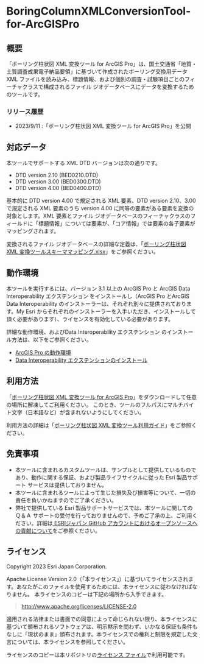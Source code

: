 # BoringColumnXMLConversionTool-for-ArcGISPro
## 概要
「ボーリング柱状図 XML 変換ツール for ArcGIS Pro」は、国土交通省「地質・土質調査成果電子納品要領」に基づいて作成されたボーリング交換用データ XML ファイルを読み込み、標題情報、および個別の調査・試験項目ごとのフィーチャクラスで構成されるファイル ジオデータベースにデータを変換するためのツールです。 
### リリース履歴
* 2023/9/11 :「ボーリング柱状図 XML 変換ツール for ArcGIS Pro」を公開

## 対応データ
本ツールでサポートする XML DTD バージョンは次の通りです。  
* DTD version 2.10 (BED0210.DTD) 
* DTD version 3.00 (BED0300.DTD) 
* DTD version 4.00 (BED0400.DTD)

基本的に DTD version 4.00 で規定される XML 要素、DTD version 2.10、3.00 で規定される XML 要素のうち version 4.00 に同等の要素がある要素を変換の対象とします。XML 要素とファイル ジオデータベースのフィーチャクラスのフィールドに「標題情報」については要素が、「コア情報」では要素の各子要素がマッピングされます。 

変換されるファイル ジオデータベースの詳細な定義は、「[ボーリング柱状図 XML 変換ツールスキーママッピング.xlsx](https://github.com/EsriJapan/BoringColumnXMLConversionTool-for-ArcGISPro/blob/main/Docs/%E3%83%9C%E3%83%BC%E3%83%AA%E3%83%B3%E3%82%B0%E6%9F%B1%E7%8A%B6%E5%9B%B3XML%E5%A4%89%E6%8F%9B%E3%83%84%E3%83%BC%E3%83%AB%E3%82%B9%E3%82%AD%E3%83%BC%E3%83%9E%E3%83%9E%E3%83%83%E3%83%94%E3%83%B3%E3%82%B0.xlsx)」をご参照ください。 
 

## 動作環境 
本ツールを実行するには、バージョン 3.1 以上の ArcGIS Pro と ArcGIS Data Interoperability エクステンション をインストールし（ArcGIS Pro とArcGIS Data Interoperability のインストーラーは、それぞれ別々に提供されております。My Esri からそれぞれのインストーラーを入手いただき、インストールして頂く必要があります）、ライセンスを有効化している必要があります。 

詳細な動作環境、およびData Interoperability エクステンション のインストール方法は、以下をご参照ください。
* [ArcGIS Pro の動作環境](https://www.esrij.com/products/arcgis-pro/spec/)
* [Data Interoperability エクステンションのインストール](https://pro.arcgis.com/ja/pro-app/latest/help/data/data-interoperability/install-the-data-interoperability-extension.htm)

## 利用方法
「[ボーリング柱状図 XML 変換ツール for ArcGIS Pro](https://github.com/EsriJapan/BoringColumnXMLConversionTool-for-ArcGISPro/releases/download/v1.0.0/boringColumnXmlConersionArcGISPro.zip)」をダウンロードして任意の場所に解凍してご利用ください。
このとき、ツールのフルパスにマルチバイト文字（日本語など）が含まれないようにしてください。

利用方法の詳細は「[ボーリング柱状図 XML 変換ツール利用ガイド](https://github.com/EsriJapan/BoringColumnXMLConversionTool-for-ArcGISPro/blob/main/Docs/%E3%83%9C%E3%83%BC%E3%83%AA%E3%83%B3%E3%82%B0%E6%9F%B1%E7%8A%B6%E5%9B%B3%20XML%20%E5%A4%89%E6%8F%9B%E3%83%84%E3%83%BC%E3%83%AB%20for%20ArcGIS%20Pro%20%E5%88%A9%E7%94%A8%E3%82%AC%E3%82%A4%E3%83%89%20.pdf)」をご参照ください。 

## 免責事項
* 本ツールに含まれるカスタムツールは、サンプルとして提供しているものであり、動作に関する保証、および製品ライフサイクルに従った Esri 製品サポート サービスは提供しておりません。
* 本ツールに含まれるツールによって生じた損失及び損害等について、一切の責任を負いかねますのでご了承ください。
* 弊社で提供している Esri 製品サポートサービスでは、本ツールに関しての Ｑ＆Ａ サポートの受付を行っておりませんので、予めご了承の上、ご利用ください。詳細は[
ESRIジャパン GitHub アカウントにおけるオープンソースへの貢献について](https://github.com/EsriJapan/contributing)をご参照ください。

## ライセンス
Copyright 2023 Esri Japan Corporation.

Apache License Version 2.0（「本ライセンス」）に基づいてライセンスされます。あなたがこのファイルを使用するためには、本ライセンスに従わなければなりません。
本ライセンスのコピーは下記の場所から入手できます。

> http://www.apache.org/licenses/LICENSE-2.0

適用される法律または書面での同意によって命じられない限り、本ライセンスに基づいて頒布されるソフトウェアは、明示黙示を問わず、いかなる保証も条件もなしに「現状のまま」頒布されます。本ライセンスでの権利と制限を規定した文言については、本ライセンスを参照してください。

ライセンスのコピーは本リポジトリの[ライセンス ファイル](./LICENSE)で利用可能です。
